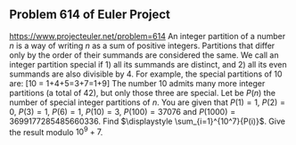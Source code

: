 ## Problem 614 of Euler Project 
https://www.projecteuler.net/problem=614
An integer partition of a number $n$ is a way of writing $n$ as a sum of positive integers. Partitions that differ only by the order of their summands are considered the same.
We call an integer partition special if 1) all its summands are distinct, and 2) all its even summands are also divisible by 4. For example, the special partitions of $10$ are: \[10 = 1+4+5=3+7=1+9\]
The number $10$ admits many more integer partitions (a total of 42), but only those three are special.
Let be $P(n)$ the number of special integer partitions of $n$. You are given that $P(1) = 1$, $P(2) = 0$, $P(3) = 1$, $P(6) = 1$, $P(10)=3$, $P(100) = 37076$ and $P(1000)=3699177285485660336$.
Find $\displaystyle \sum_{i=1}^{10^7}{P(i)}$. Give the result modulo $10^9+7$.